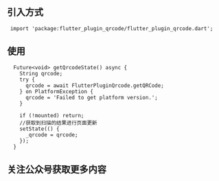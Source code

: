  
## 引入方式
 
     
     import 'package:flutter_plugin_qrcode/flutter_plugin_qrcode.dart';
     
## 使用 


      Future<void> getQrcodeState() async {
        String qrcode;
        try {
          qrcode = await FlutterPluginQrcode.getQRCode;
        } on PlatformException {
          qrcode = 'Failed to get platform version.';
        }
    
        if (!mounted) return;
        //获取到扫描的结果进行页面更新
        setState(() {
          _qrcode = qrcode;
        });
      }

 
 
##  关注公众号获取更多内容
